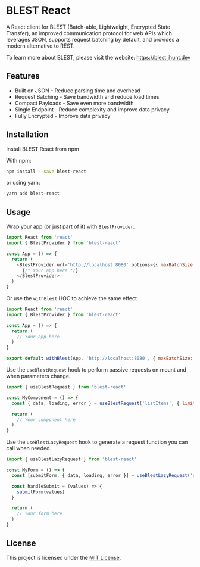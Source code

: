 # BLEST React

A React client for BLEST (Batch-able, Lightweight, Encrypted State Transfer), an improved communication protocol for web APIs which leverages JSON, supports request batching by default, and provides a modern alternative to REST.

To learn more about BLEST, please visit the website: https://blest.jhunt.dev

## Features

- Built on JSON - Reduce parsing time and overhead
- Request Batching - Save bandwidth and reduce load times
- Compact Payloads - Save even more bandwidth
- Single Endpoint - Reduce complexity and improve data privacy
- Fully Encrypted - Improve data privacy

## Installation

Install BLEST React from npm

With npm:
```bash
npm install --save blest-react
```
or using yarn:
```bash
yarn add blest-react
```

## Usage

Wrap your app (or just part of it) with `BlestProvider`.

```javascript
import React from 'react'
import { BlestProvider } from 'blest-react'

const App = () => {
  return (
    <BlestProvider url='http://localhost:8080' options={{ maxBatchSize: 25, bufferDelay: 10, httpHeaders: { Authorization: 'Bearer token' } }}>
      {/* Your app here */}
    </BlestProvider>
  )
}
```
Or use the `withBlest` HOC to achieve the same effect.

```javascript
import React from 'react'
import { BlestProvider } from 'blest-react'

const App = () => {
  return (
    // Your app here
  )
}

export default withBlest(App, 'http://localhost:8080', { maxBatchSize: 25, bufferDelay: 10, headers: { Authorization: 'Bearer token' } })
```

Use the `useBlestRequest` hook to perform passive requests on mount and when parameters change.

```javascript
import { useBlestRequest } from 'blest-react'

const MyComponent = () => {
  const { data, loading, error } = useBlestRequest('listItems', { limit: 24 }, { auth: 'myToken' })

  return (
    // Your component here
  )
}
```

Use the `useBlestLazyRequest` hook to generate a request function you can call when needed.

```javascript
import { useBlestLazyRequest } from 'blest-react'

const MyForm = () => {
  const [submitForm, { data, loading, error }] = useBlestLazyRequest('submitForm')

  const handleSubmit = (values) => {
    submitForm(values)
  }

  return (
    // Your form here
  )
}
```

## License

This project is licensed under the [MIT License](LICENSE).